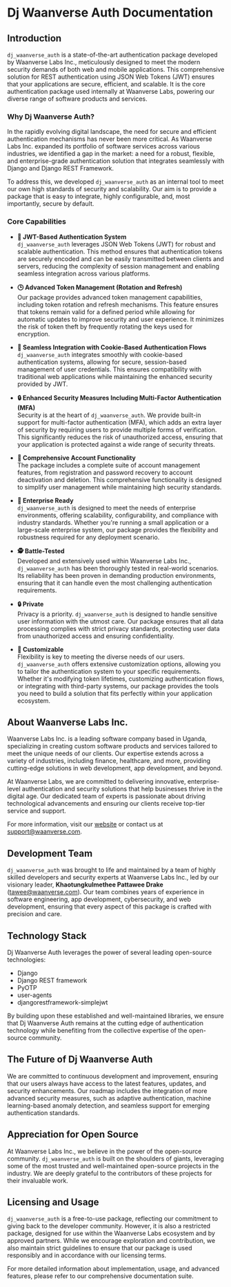 <!-- ---
hide:
  - navigation
  - toc
  - path
--- -->

# **Dj Waanverse Auth Documentation**

## Introduction

`dj_waanverse_auth` is a state-of-the-art authentication package developed by Waanverse Labs Inc., meticulously designed to meet the modern security demands of both web and mobile applications. This comprehensive solution for REST authentication using JSON Web Tokens (JWT) ensures that your applications are secure, efficient, and scalable. It is the core authentication package used internally at Waanverse Labs, powering our diverse range of software products and services.

### Why Dj Waanverse Auth?

In the rapidly evolving digital landscape, the need for secure and efficient authentication mechanisms has never been more critical. As Waanverse Labs Inc. expanded its portfolio of software services across various industries, we identified a gap in the market: a need for a robust, flexible, and enterprise-grade authentication solution that integrates seamlessly with Django and Django REST Framework.

To address this, we developed `dj_waanverse_auth` as an internal tool to meet our own high standards of security and scalability. Our aim is to provide a package that is easy to integrate, highly configurable, and, most importantly, secure by default.


### Core Capabilities

- **🔑 JWT-Based Authentication System**  
  `dj_waanverse_auth` leverages JSON Web Tokens (JWT) for robust and scalable authentication. This method ensures that authentication tokens are securely encoded and can be easily transmitted between clients and servers, reducing the complexity of session management and enabling seamless integration across various platforms.

- **🕒 Advanced Token Management (Rotation and Refresh)**  
  Our package provides advanced token management capabilities, including token rotation and refresh mechanisms. This feature ensures that tokens remain valid for a defined period while allowing for automatic updates to improve security and user experience. It minimizes the risk of token theft by frequently rotating the keys used for encryption.

- **🍪 Seamless Integration with Cookie-Based Authentication Flows**  
  `dj_waanverse_auth` integrates smoothly with cookie-based authentication systems, allowing for secure, session-based management of user credentials. This ensures compatibility with traditional web applications while maintaining the enhanced security provided by JWT.

- **🔒 Enhanced Security Measures Including Multi-Factor Authentication (MFA)**  
  Security is at the heart of `dj_waanverse_auth`. We provide built-in support for multi-factor authentication (MFA), which adds an extra layer of security by requiring users to provide multiple forms of verification. This significantly reduces the risk of unauthorized access, ensuring that your application is protected against a wide range of security threats.

- **🔑 Comprehensive Account Functionality**  
  The package includes a complete suite of account management features, from registration and password recovery to account deactivation and deletion. This comprehensive functionality is designed to simplify user management while maintaining high security standards.

- **💼 Enterprise Ready**  
  `dj_waanverse_auth` is designed to meet the needs of enterprise environments, offering scalability, configurability, and compliance with industry standards. Whether you're running a small application or a large-scale enterprise system, our package provides the flexibility and robustness required for any deployment scenario.

- **🕵️ Battle-Tested**  
  Developed and extensively used within Waanverse Labs Inc., `dj_waanverse_auth` has been thoroughly tested in real-world scenarios. Its reliability has been proven in demanding production environments, ensuring that it can handle even the most challenging authentication requirements.

- **🔒 Private**  
  Privacy is a priority. `dj_waanverse_auth` is designed to handle sensitive user information with the utmost care. Our package ensures that all data processing complies with strict privacy standards, protecting user data from unauthorized access and ensuring confidentiality.

- **🧩 Customizable**  
  Flexibility is key to meeting the diverse needs of our users. `dj_waanverse_auth` offers extensive customization options, allowing you to tailor the authentication system to your specific requirements. Whether it's modifying token lifetimes, customizing authentication flows, or integrating with third-party systems, our package provides the tools you need to build a solution that fits perfectly within your application ecosystem.

## About Waanverse Labs Inc.

Waanverse Labs Inc. is a leading software company based in Uganda, specializing in creating custom software products and services tailored to meet the unique needs of our clients. Our expertise extends across a variety of industries, including finance, healthcare, and more, providing cutting-edge solutions in web development, app development, and beyond. 

At Waanverse Labs, we are committed to delivering innovative, enterprise-level authentication and security solutions that help businesses thrive in the digital age. Our dedicated team of experts is passionate about driving technological advancements and ensuring our clients receive top-tier service and support.

For more information, visit our [website](https://www.waanverse.com) or contact us at [support@waanverse.com](mailto:support@waanverse.com).


## Development Team

`dj_waanverse_auth` was brought to life and maintained by a team of highly skilled developers and security experts at Waanverse Labs Inc., led by our visionary leader, **Khaotungkulmethee Pattawee Drake** ([tawee@waanverse.com](mailto:tawee@waanverse.com)). Our team combines years of experience in software engineering, app development, cybersecurity, and web development, ensuring that every aspect of this package is crafted with precision and care.

## Technology Stack

Dj Waanverse Auth leverages the power of several leading open-source technologies:

- Django
- Django REST framework
- PyOTP
- user-agents
- djangorestframework-simplejwt

By building upon these established and well-maintained libraries, we ensure that Dj Waanverse Auth remains at the cutting edge of authentication technology while benefiting from the collective expertise of the open-source community.


## The Future of Dj Waanverse Auth

We are committed to continuous development and improvement, ensuring that our users always have access to the latest features, updates, and security enhancements. Our roadmap includes the integration of more advanced security measures, such as adaptive authentication, machine learning-based anomaly detection, and seamless support for emerging authentication standards.

## Appreciation for Open Source

At Waanverse Labs Inc., we believe in the power of the open-source community. `dj_waanverse_auth` is built on the shoulders of giants, leveraging some of the most trusted and well-maintained open-source projects in the industry. We are deeply grateful to the contributors of these projects for their invaluable work.

## Licensing and Usage

`dj_waanverse_auth` is a free-to-use package, reflecting our commitment to giving back to the developer community. However, it is also a restricted package, designed for use within the Waanverse Labs ecosystem and by approved partners. While we encourage exploration and contribution, we also maintain strict guidelines to ensure that our package is used responsibly and in accordance with our licensing terms.

For more detailed information about implementation, usage, and advanced features, please refer to our comprehensive documentation suite.